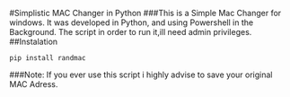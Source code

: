 #Simplistic MAC Changer in Python
###This is a Simple Mac Changer for windows. It was developed in Python, and using Powershell in the Background. The script in order to run it,ill need admin privileges.
##Instalation
```
pip install randmac
```
###Note:
If you ever use this script i highly advise to save your original MAC Adress.

